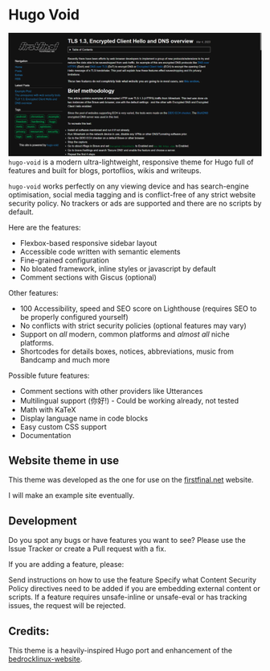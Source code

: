 # Hugo Void
![Screenshot of a post](/screenshots/DarkTheme.png)
`hugo-void` is a modern ultra-lightweight, responsive theme for Hugo full of features and built for blogs, portoflios, wikis and writeups.

`hugo-void` works perfectly on any viewing device and has search-engine optimisation, social media tagging and is conflict-free of any strict website security policy. No trackers or ads are supported and there are no scripts by default.

Here are the features:

- Flexbox-based responsive sidebar layout
- Accessible code written with semantic elements
- Fine-grained configuration
- No bloated framework, inline styles or javascript by default
- Comment sections with Giscus (optional)

Other features:
- 100 Accessibility, speed and SEO score on Lighthouse (requires SEO to be properly configured yourself)
- No conflicts with strict security policies (optional features may vary)
- Support on *all* modern, common platforms and *almost all* niche platforms.
- Shortcodes for details boxes, notices, abbreviations, music from Bandcamp and much more

Possible future features:
- Comment sections with other providers like Utterances
- Multilingual support (你好!) - Could be working already, not tested
- Math with KaTeX
- Display language name in code blocks
- Easy custom CSS support
- Documentation

## Website theme in use
This theme was developed as the one for use on the [firstfinal.net](https://firstfinal.net/) website.

I will make an example site eventually.

## Development
Do you spot any bugs or have features you want to see? Please use the Issue Tracker or create a Pull request with a fix.

If you are adding a feature, please:

Send instructions on how to use the feature
Specify what Content Security Policy directives need to be added if you are embedding external content or scripts.
If a feature requires unsafe-inline or unsafe-eval or has tracking issues, the request will be rejected.

## Credits:
This theme is a heavily-inspired Hugo port and enhancement of the [bedrocklinux-website](https://github.com/bedrocklinux/bedrocklinux-website).
